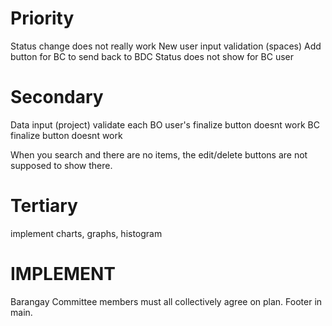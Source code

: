 # Priority
Status change does not really work
New user input validation (spaces)
Add button for BC to send back to BDC
Status does not show for BC user

# Secondary

Data input (project) validate each
BO user's finalize button doesnt work
BC finalize button doesnt work

When you search and there are no items, the edit/delete buttons are not supposed to show there.

# Tertiary
implement charts, graphs, histogram


# IMPLEMENT
Barangay Committee members must all collectively agree on plan.
Footer in main.
